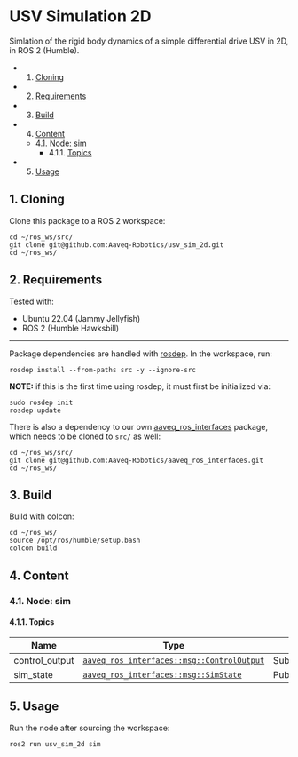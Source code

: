 # USV Simulation 2D

Simlation of the rigid body dynamics of a simple differential drive USV in 2D, in ROS 2 (Humble).

<!-- vscode-markdown-toc -->
* 1. [Cloning](#Cloning)
* 2. [Requirements](#Requirements)
* 3. [Build](#Build)
* 4. [Content](#Content)
	* 4.1. [Node: sim](#Node:sim)
		* 4.1.1. [Topics](#Topics)
* 5. [Usage](#Usage)

<!-- vscode-markdown-toc-config
	numbering=true
	autoSave=true
	/vscode-markdown-toc-config -->
<!-- /vscode-markdown-toc -->


##  1. <a name='Cloning'></a>Cloning

Clone this package to a ROS 2 workspace:
```
cd ~/ros_ws/src/
git clone git@github.com:Aaveq-Robotics/usv_sim_2d.git
cd ~/ros_ws/
```

##  2. <a name='Requirements'></a>Requirements
Tested with:
- Ubuntu 22.04 (Jammy Jellyfish)
- ROS 2 (Humble Hawksbill)

---

Package dependencies are handled with [rosdep](https://docs.ros.org/en/foxy/Tutorials/Intermediate/Rosdep.html). In the workspace, run:

```
rosdep install --from-paths src -y --ignore-src
```

**NOTE:** if this is the first time using rosdep, it must first be initialized via:
```
sudo rosdep init
rosdep update
```

There is also a dependency to our own [aaveq_ros_interfaces](https://github.com/Aaveq-Robotics/aaveq_ros_interfaces) package, which needs to be cloned to `src/` as well:
```
cd ~/ros_ws/src/
git clone git@github.com:Aaveq-Robotics/aaveq_ros_interfaces.git
cd ~/ros_ws/
```

##  3. <a name='Build'></a>Build

Build with colcon:
```
cd ~/ros_ws/
source /opt/ros/humble/setup.bash
colcon build
```

##  4. <a name='Content'></a>Content

###  4.1. <a name='Node:sim'></a>Node: sim

####  4.1.1. <a name='Topics'></a>Topics

| Name      |Type   | I/O   |
| ---       | ---   | ---   |
| control_output | [`aaveq_ros_interfaces::msg::ControlOutput`](https://github.com/Aaveq-Robotics/aaveq_ros_interfaces/blob/main/msg/ControlOutput.msg) | Subscriber |
| sim_state | [`aaveq_ros_interfaces::msg::SimState`](https://github.com/Aaveq-Robotics/aaveq_ros_interfaces/blob/main/msg/SimState.msg) | Publisher |


##  5. <a name='Usage'></a>Usage

Run the node after sourcing the workspace:
```
ros2 run usv_sim_2d sim
```

